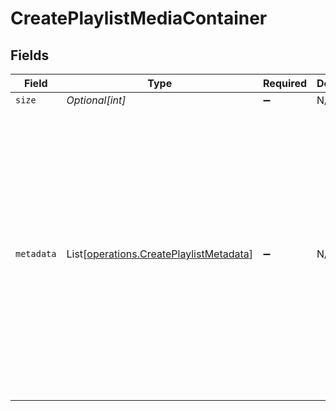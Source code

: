 # CreatePlaylistMediaContainer


## Fields

| Field                                                                                                                                                                                                                                                                                                                                                                                                                                                                                | Type                                                                                                                                                                                                                                                                                                                                                                                                                                                                                 | Required                                                                                                                                                                                                                                                                                                                                                                                                                                                                             | Description                                                                                                                                                                                                                                                                                                                                                                                                                                                                          | Example                                                                                                                                                                                                                                                                                                                                                                                                                                                                              |
| ------------------------------------------------------------------------------------------------------------------------------------------------------------------------------------------------------------------------------------------------------------------------------------------------------------------------------------------------------------------------------------------------------------------------------------------------------------------------------------ | ------------------------------------------------------------------------------------------------------------------------------------------------------------------------------------------------------------------------------------------------------------------------------------------------------------------------------------------------------------------------------------------------------------------------------------------------------------------------------------ | ------------------------------------------------------------------------------------------------------------------------------------------------------------------------------------------------------------------------------------------------------------------------------------------------------------------------------------------------------------------------------------------------------------------------------------------------------------------------------------ | ------------------------------------------------------------------------------------------------------------------------------------------------------------------------------------------------------------------------------------------------------------------------------------------------------------------------------------------------------------------------------------------------------------------------------------------------------------------------------------ | ------------------------------------------------------------------------------------------------------------------------------------------------------------------------------------------------------------------------------------------------------------------------------------------------------------------------------------------------------------------------------------------------------------------------------------------------------------------------------------ |
| `size`                                                                                                                                                                                                                                                                                                                                                                                                                                                                               | *Optional[int]*                                                                                                                                                                                                                                                                                                                                                                                                                                                                      | :heavy_minus_sign:                                                                                                                                                                                                                                                                                                                                                                                                                                                                   | N/A                                                                                                                                                                                                                                                                                                                                                                                                                                                                                  | 7                                                                                                                                                                                                                                                                                                                                                                                                                                                                                    |
| `metadata`                                                                                                                                                                                                                                                                                                                                                                                                                                                                           | List[[operations.CreatePlaylistMetadata](../../models/operations/createplaylistmetadata.md)]                                                                                                                                                                                                                                                                                                                                                                                         | :heavy_minus_sign:                                                                                                                                                                                                                                                                                                                                                                                                                                                                   | N/A                                                                                                                                                                                                                                                                                                                                                                                                                                                                                  | [<br/>{<br/>"ratingKey": "96",<br/>"key": "/playlists/96/items",<br/>"guid": "com.plexapp.agents.none://a2f92937-1408-40e2-b022-63a8a9377e55",<br/>"type": "playlist",<br/>"title": "A Great Playlist",<br/>"summary": "What a great playlist",<br/>"smart": false,<br/>"playlistType": "video",<br/>"icon": "playlist://image.smart",<br/>"viewCount": 1,<br/>"lastViewedAt": 1705719589,<br/>"leafCount": 1,<br/>"addedAt": 1705719589,<br/>"updatedAt": 1705724593,<br/>"composite": "/playlists/96/composite/1705724593",<br/>"duration": 141000<br/>}<br/>] |